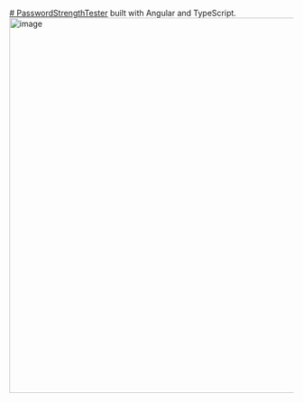 [# PasswordStrengthTester](https://password-strength-tester-six.vercel.app/) built with Angular and TypeScript.
<a href="https://password-strength-tester-six.vercel.app/"><img width="666" alt="image" src="https://github.com/Ydashchenko/password-strength-tester/assets/102611832/0b1686a0-a2d6-4709-9b03-c5a88810316e"></a>

